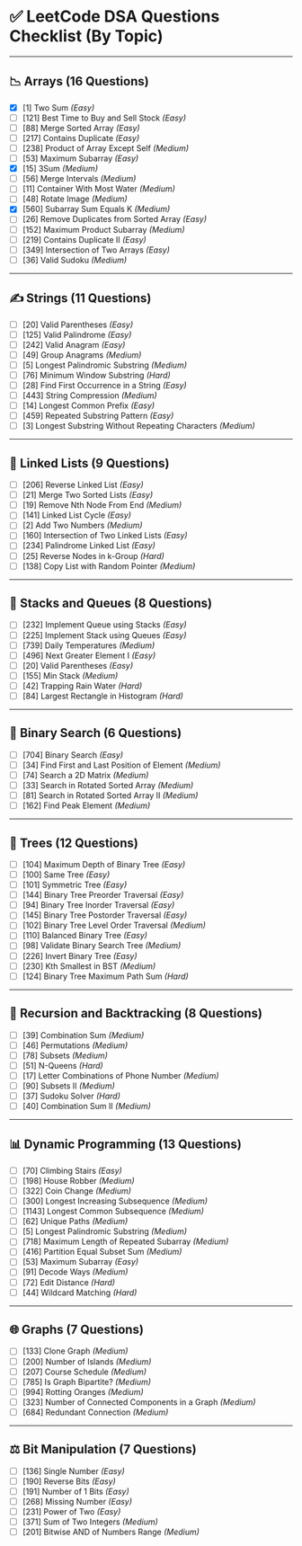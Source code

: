 # ✅ LeetCode DSA Questions Checklist (By Topic)
---

## 📉 Arrays (16 Questions)

- [x] [1] Two Sum *(Easy)*
- [ ] [121] Best Time to Buy and Sell Stock *(Easy)*
- [ ] [88] Merge Sorted Array *(Easy)*
- [ ] [217] Contains Duplicate *(Easy)*
- [ ] [238] Product of Array Except Self *(Medium)*
- [ ] [53] Maximum Subarray *(Easy)*
- [x] [15] 3Sum *(Medium)*
- [ ] [56] Merge Intervals *(Medium)*
- [ ] [11] Container With Most Water *(Medium)*
- [ ] [48] Rotate Image *(Medium)*
- [x] [560] Subarray Sum Equals K *(Medium)*
- [ ] [26] Remove Duplicates from Sorted Array *(Easy)*
- [ ] [152] Maximum Product Subarray *(Medium)*
- [ ] [219] Contains Duplicate II *(Easy)*
- [ ] [349] Intersection of Two Arrays *(Easy)*
- [ ] [36] Valid Sudoku *(Medium)*

---

## ✍️ Strings (11 Questions)

- [ ] [20] Valid Parentheses *(Easy)*
- [ ] [125] Valid Palindrome *(Easy)*
- [ ] [242] Valid Anagram *(Easy)*
- [ ] [49] Group Anagrams *(Medium)*
- [ ] [5] Longest Palindromic Substring *(Medium)*
- [ ] [76] Minimum Window Substring *(Hard)*
- [ ] [28] Find First Occurrence in a String *(Easy)*
- [ ] [443] String Compression *(Medium)*
- [ ] [14] Longest Common Prefix *(Easy)*
- [ ] [459] Repeated Substring Pattern *(Easy)*
- [ ] [3] Longest Substring Without Repeating Characters *(Medium)*

---

## 👥 Linked Lists (9 Questions)

- [ ] [206] Reverse Linked List *(Easy)*
- [ ] [21] Merge Two Sorted Lists *(Easy)*
- [ ] [19] Remove Nth Node From End *(Medium)*
- [ ] [141] Linked List Cycle *(Easy)*
- [ ] [2] Add Two Numbers *(Medium)*
- [ ] [160] Intersection of Two Linked Lists *(Easy)*
- [ ] [234] Palindrome Linked List *(Easy)*
- [ ] [25] Reverse Nodes in k-Group *(Hard)*
- [ ] [138] Copy List with Random Pointer *(Medium)*

---

## 🛄 Stacks and Queues (8 Questions)

- [ ] [232] Implement Queue using Stacks *(Easy)*
- [ ] [225] Implement Stack using Queues *(Easy)*
- [ ] [739] Daily Temperatures *(Medium)*
- [ ] [496] Next Greater Element I *(Easy)*
- [ ] [20] Valid Parentheses *(Easy)*
- [ ] [155] Min Stack *(Medium)*
- [ ] [42] Trapping Rain Water *(Hard)*
- [ ] [84] Largest Rectangle in Histogram *(Hard)*

---

## 🎯 Binary Search (6 Questions)

- [ ] [704] Binary Search *(Easy)*
- [ ] [34] Find First and Last Position of Element *(Medium)*
- [ ] [74] Search a 2D Matrix *(Medium)*
- [ ] [33] Search in Rotated Sorted Array *(Medium)*
- [ ] [81] Search in Rotated Sorted Array II *(Medium)*
- [ ] [162] Find Peak Element *(Medium)*

---

## 🌳 Trees (12 Questions)

- [ ] [104] Maximum Depth of Binary Tree *(Easy)*
- [ ] [100] Same Tree *(Easy)*
- [ ] [101] Symmetric Tree *(Easy)*
- [ ] [144] Binary Tree Preorder Traversal *(Easy)*
- [ ] [94] Binary Tree Inorder Traversal *(Easy)*
- [ ] [145] Binary Tree Postorder Traversal *(Easy)*
- [ ] [102] Binary Tree Level Order Traversal *(Medium)*
- [ ] [110] Balanced Binary Tree *(Easy)*
- [ ] [98] Validate Binary Search Tree *(Medium)*
- [ ] [226] Invert Binary Tree *(Easy)*
- [ ] [230] Kth Smallest in BST *(Medium)*
- [ ] [124] Binary Tree Maximum Path Sum *(Hard)*

---

## 🔁 Recursion and Backtracking (8 Questions)

- [ ] [39] Combination Sum *(Medium)*
- [ ] [46] Permutations *(Medium)*
- [ ] [78] Subsets *(Medium)*
- [ ] [51] N-Queens *(Hard)*
- [ ] [17] Letter Combinations of Phone Number *(Medium)*
- [ ] [90] Subsets II *(Medium)*
- [ ] [37] Sudoku Solver *(Hard)*
- [ ] [40] Combination Sum II *(Medium)*

---

## 📊 Dynamic Programming (13 Questions)

- [ ] [70] Climbing Stairs *(Easy)*
- [ ] [198] House Robber *(Medium)*
- [ ] [322] Coin Change *(Medium)*
- [ ] [300] Longest Increasing Subsequence *(Medium)*
- [ ] [1143] Longest Common Subsequence *(Medium)*
- [ ] [62] Unique Paths *(Medium)*
- [ ] [5] Longest Palindromic Substring *(Medium)*
- [ ] [718] Maximum Length of Repeated Subarray *(Medium)*
- [ ] [416] Partition Equal Subset Sum *(Medium)*
- [ ] [53] Maximum Subarray *(Easy)*
- [ ] [91] Decode Ways *(Medium)*
- [ ] [72] Edit Distance *(Hard)*
- [ ] [44] Wildcard Matching *(Hard)*

---

## 🌐 Graphs (7 Questions)

- [ ] [133] Clone Graph *(Medium)*
- [ ] [200] Number of Islands *(Medium)*
- [ ] [207] Course Schedule *(Medium)*
- [ ] [785] Is Graph Bipartite? *(Medium)*
- [ ] [994] Rotting Oranges *(Medium)*
- [ ] [323] Number of Connected Components in a Graph *(Medium)*
- [ ] [684] Redundant Connection *(Medium)*

---

## ⚖️ Bit Manipulation (7 Questions)

- [ ] [136] Single Number *(Easy)*
- [ ] [190] Reverse Bits *(Easy)*
- [ ] [191] Number of 1 Bits *(Easy)*
- [ ] [268] Missing Number *(Easy)*
- [ ] [231] Power of Two *(Easy)*
- [ ] [371] Sum of Two Integers *(Medium)*
- [ ] [201] Bitwise AND of Numbers Range *(Medium)*

